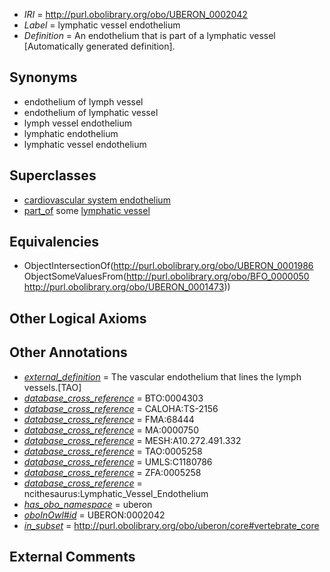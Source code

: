  * *IRI* = http://purl.obolibrary.org/obo/UBERON_0002042
 * *Label* = lymphatic vessel endothelium
 * *Definition* = An endothelium that is part of a lymphatic vessel [Automatically generated definition].

## Synonyms

 * endothelium of lymph vessel
 * endothelium of lymphatic vessel
 * lymph vessel endothelium
 * lymphatic endothelium
 * lymphatic vessel endothelium

## Superclasses

 * [cardiovascular system endothelium](../../UBERON/52/UBERON_0004852.md)
 * [part_of](../../BFO/50/BFO_0000050.md) some [lymphatic vessel](../../UBERON/73/UBERON_0001473.md)

## Equivalencies

 * ObjectIntersectionOf(<http://purl.obolibrary.org/obo/UBERON_0001986> ObjectSomeValuesFrom(<http://purl.obolibrary.org/obo/BFO_0000050> <http://purl.obolibrary.org/obo/UBERON_0001473>))

## Other Logical Axioms


## Other Annotations

 * *[external_definition](../../UBPROP/01/UBPROP_0000001.md)* = The vascular endothelium that lines the lymph vessels.[TAO]
 * *[database_cross_reference](../../ef/oboInOwl#hasDbXref.md)* = BTO:0004303
 * *[database_cross_reference](../../ef/oboInOwl#hasDbXref.md)* = CALOHA:TS-2156
 * *[database_cross_reference](../../ef/oboInOwl#hasDbXref.md)* = FMA:68444
 * *[database_cross_reference](../../ef/oboInOwl#hasDbXref.md)* = MA:0000750
 * *[database_cross_reference](../../ef/oboInOwl#hasDbXref.md)* = MESH:A10.272.491.332
 * *[database_cross_reference](../../ef/oboInOwl#hasDbXref.md)* = TAO:0005258
 * *[database_cross_reference](../../ef/oboInOwl#hasDbXref.md)* = UMLS:C1180786
 * *[database_cross_reference](../../ef/oboInOwl#hasDbXref.md)* = ZFA:0005258
 * *[database_cross_reference](../../ef/oboInOwl#hasDbXref.md)* = ncithesaurus:Lymphatic_Vessel_Endothelium
 * *[has_obo_namespace](../../ce/oboInOwl#hasOBONamespace.md)* = uberon
 * *[oboInOwl#id](../../id/oboInOwl#id.md)* = UBERON:0002042
 * *[in_subset](../../et/oboInOwl#inSubset.md)* = http://purl.obolibrary.org/obo/uberon/core#vertebrate_core

## External Comments

